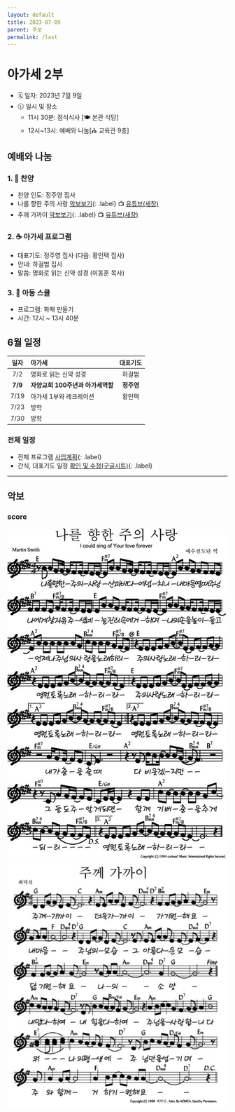 ```yaml
---
layout: default
title: 2023-07-09
parent: 주보
permalink: /last
---
```


# 아가세 2부
- 🗓️ 일자: 2023년 7월 9일
- 🕦 일시 및 장소
  -  11시 30분: 점식식사 [🍽️ 본관 식당]
  -  12시~13시: 예배와 나눔[⛪ 교육관 9층]

## 예배와 나눔

### 1. 🎵 찬양
- 찬양 인도: 정주영 집사
- 나를 향한 주의 사랑 [악보보기](#score){: .label} 📺 [유튜브(새창)](https://www.youtube.com/watch?v=-Vc46q9TVlU)
- 주께 가까이 [악보보기](#score){: .label} 📺 [유튜브(새창)](https://www.youtube.com/watch?v=0V7wWG3Xnm0)

### 2. ☕ 아가세 프로그램
- 대표기도: 정주영 집사 (다음: 황인택 집사)
- 안내: 하걸범 집사
- 말씀: 명화로 읽는 신약 성경 (이동훈 목사)

### 3. 🏫 아동 스쿨
- 프로그램: 화채 만들기
- 시간: 12시 ~ 13시 40분

## 6월 일정

|일자| 아가세| 대표기도 |
|:---:|:-------------------------------------------|:----:|
| 7/2 | 명화로 읽는 신약 성경 | 하걸범 |
| **7/9** | **자양교회 100주년과 아가세역할** | **정주영** |
| 7/19 | 아가세 1부와 레크레이션 | 황인택 |
| 7/23 | 방학 | |
| 7/30 | 방학 | |

### 전체 일정
- 전체 프로그램 [사업계획](schedule){: .label}
- 간식, 대표기도 일정 [확인 및 수정(구글시트)](https://docs.google.com/spreadsheets/d/1lbI19_aBxfNdhaPLaUOwoYV0HYdjHeSiXNjnpaHt0dw/edit?usp=sharing){: .label}

---

## 악보

### score
![](attachments/2023-07-09_1.jpeg)
![](attachments/2023-07-09_2.png)

